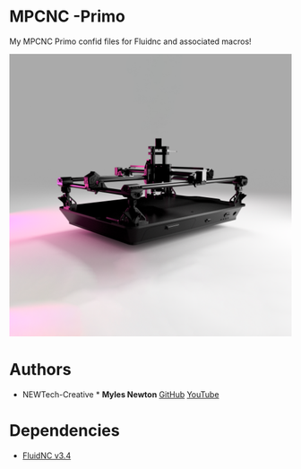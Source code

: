 # MPCNC -Primo
My MPCNC Primo confid files for Fluidnc and associated macros! 

<p align="center"><img src="/Primo v3 30deg base v50.png"/></p>

# Authors
* NEWTech-Creative * **Myles Newton** [GitHub](https://github.com/NEWTech-Creative) [YouTube](https://www.youtube.com/channel/UCROCWhGcdRSwRNmuOSTrljg)

# Dependencies
* [FluidNC v3.4](https://github.com/bdring/FluidNC)
